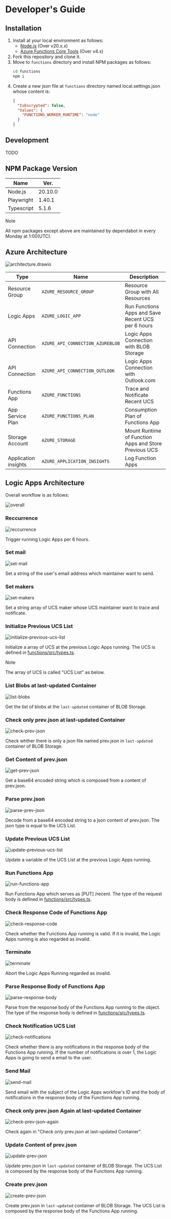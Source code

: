 # Developer's Guide

## Installation

1. Install at your local environment as follows:
   - [Node.js](https://nodejs.org) (Over v20.x.x)
   - [Azure Functions Core Tools](https://learn.microsoft.com/en-us/azure/azure-functions/functions-run-local) (Over v4.x)
2. Fork this repository and clone it.
3. Move to `functions` directory and install NPM packages as follows:
   ```bash
   cd functions
   npm i
   ```
4. Create a new json file at `functions` directory named local.settings.json whose content is:
   ```json
   {
     "IsEncrypted": false,
     "Values": {
       "FUNCTIONS_WORKER_RUNTIME": "node"
     }
   }
   ```

## Development

TODO

## NPM Package Version

| Name       | Ver.    |
| ---------- | ------- |
| Node.js    | 20.10.0 |
| Playwright | 1.40.1  |
| Typescript | 5.1.6   |

> [!NOTE]
> All npm packages except above are maintained by dependabot in every Monday at 1:00(UTC).

## Azure Architecture

![architecture.drawio](./docs/azure-architecture/architecture.drawio.svg)

| Type                 | Name                             | Description                                           |
| -------------------- | -------------------------------- | ----------------------------------------------------- |
| Resource Group       | `AZURE_RESOURCE_GROUP`           | Resource Group with All Resources                     |
| Logic Apps           | `AZURE_LOGIC_APP`                | Run Functions Apps and Save Recent UCS per 6 hours    |
| API Connection       | `AZURE_API_CONNECTION_AZUREBLOB` | Logic Apps Connection with BLOB Storage               |
| API Connection       | `AZURE_API_CONNECTION_OUTLOOK`   | Logic Apps Connection with Outlook.com                |
| Functions App        | `AZURE_FUNCTIONS`                | Trace and Notificate Recent UCS                       |
| App Service Plan     | `AZURE_FUNCTIONS_PLAN`           | Consumption Plan of Functions App                     |
| Storage Account      | `AZURE_STORAGE`                  | Mount Runtime of Function Apps and Store Previous UCS |
| Application insights | `AZURE_APPLICATION_INSIGHTS`     | Log Function Apps                                     |

## Logic Apps Architecture

Overall workflow is as follows:

![overall](docs/logic-apps-architecture/overall.png)

### Reccurrence

![reccurrence](docs/logic-apps-architecture/reccurence.png)

Trigger running Logic Apps per 6 hours.

### Set mail

![set-mail](docs/logic-apps-architecture/set-mail.png)

Set a string of the user's email address which maintainer want to send.

### Set makers

![set-makers](docs/logic-apps-architecture/set-makers.png)

Set a string array of UCS maker whose UCS maintainer want to trace and notificate.

### Initialize Previous UCS List

![initialize-previous-ucs-list](docs/logic-apps-architecture/initialize-previous-ucs-list.png)

Initialize a array of UCS at the previous Logic Apps running. The UCS is defined in [functions/src/types.ts](https://github.com/infhyroyage/Tommer/blob/main/functions/src/types.ts).

> [!NOTE]
> The array of UCS is called "UCS List" as below.

### List Blobs at last-updated Container

![list-blobs](docs/logic-apps-architecture/list-blobs.png)

Get the list of blobs at the `last-updated` container of BLOB Storage.

### Check only prev.json at last-updated Container

![check-prev-json](docs/logic-apps-architecture/check-prev-json.png)

Check whther there is only a json file named prev.json in `last-updated` container of BLOB Storage.

### Get Content of prev.json

![get-prev-json](./docs/logic-apps-architecture/get-prev-json.png)

Get a base64 encoded string which is composed from a content of prev.json.

### Parse prev.json

![parse-prev-json](./docs/logic-apps-architecture/parse-prev-json.png)

Decode from a base64 encoded string to a json content of prev.json. The json type is equal to the UCS List.

### Update Previous UCS List

![update-previous-ucs-list](docs/logic-apps-architecture/update-previous-ucs-list.png)

Update a variable of the UCS List at the previous Logic Apps running.

### Run Functions App

![run-functions-app](docs/logic-apps-architecture/run-functions-app.png)

Run Functions App which serves as \[PUT\] /recent. The type of the request body is defined in [functions/src/types.ts](https://github.com/infhyroyage/Tommer/blob/main/functions/src/types.ts).

### Check Response Code of Functions App

![check-response-code](./docs/logic-apps-architecture/check-response-code.png)

Check whether the Functions App running is valid. If it is invalid, the Logic Apps running is also regarded as invalid.

### Terminate

![terminate](./docs/logic-apps-architecture/terminate.png)

Abort the Logic Apps Running regarded as invalid.

### Parse Response Body of Functions App

![parse-response-body](./docs/logic-apps-architecture/parse-response-body.png)

Parse from the response body of the Functions App running to the object. The type of the response body is defined in [functions/src/types.ts](https://github.com/infhyroyage/Tommer/blob/main/functions/src/types.ts).

### Check Notification UCS List

![check-notifications](./docs/logic-apps-architecture/check-notifications.png)

Check whether there is any notifications in the response body of the Functions App running. If the number of notifications is over 1, the Logic Apps is going to send a email to the user.

### Send Mail

![send-mail](./docs/logic-apps-architecture/send-mail.png)

Send email with the subject of the Logic Apps workfow's ID and the body of notifications in the response body of the Functions App running.

### Check only prev.json Again at last-updated Container

![check-prev-json-again](./docs/logic-apps-architecture/check-prev-json-again.png)

Check again in "Check only prev.json at last-updated Container".

### Update Content of prev.json

![update-prev-json](./docs/logic-apps-architecture/update-prev-json.png)

Update prev.json in `last-updated` container of BLOB Storage. The UCS List is composed by the response body of the Functions App running.

### Create prev.json

![create-prev-json](./docs/logic-apps-architecture/create-prev-json.png)

Create prev.json in `last-updated` container of BLOB Storage. The UCS List is composed by the response body of the Functions App running.
